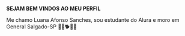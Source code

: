 **SEJAM BEM VINDOS AO MEU PERFIL**

Me chamo Luana Afonso Sanches,
sou estudante do Alura e
moro em General Salgado-SP
🦋💟🐕🐾♓
